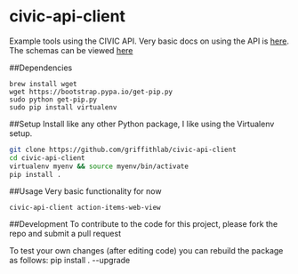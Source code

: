 # civic-api-client
Example tools using the CIVIC API. Very basic docs on using the API is
[here](https://civic.genome.wustl.edu/#/api-documentation). The schemas
can be viewed [here](https://github.com/genome/civic-server/blob/deploy/db/schema.rb)

##Dependencies
```
brew install wget
wget https://bootstrap.pypa.io/get-pip.py
sudo python get-pip.py
sudo pip install virtualenv
```

##Setup
Install like any other Python package, I like using the Virtualenv setup.
``` bash
git clone https://github.com/griffithlab/civic-api-client
cd civic-api-client
virtualenv myenv && source myenv/bin/activate
pip install .
```

##Usage
Very basic functionality for now
```
civic-api-client action-items-web-view
```

##Development
To contribute to the code for this project, please fork the repo and submit a pull request

To test your own changes (after editing code) you can rebuild the package as follows:
pip install . --upgrade

